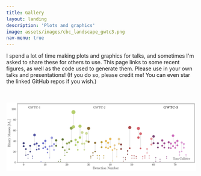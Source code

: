 ```yaml
---
title: Gallery
layout: landing
description: 'Plots and graphics'
image: assets/images/cbc_landscape_gwtc3.png
nav-menu: true
---
```


<!-- Main -->
<div id="main">

<!-- One -->
<section id="one">
	<div class="inner">
		<p>I spend a lot of time making plots and graphics for talks, and sometimes I'm asked to share these for others to use. This page links to some recent figures, as well as the code used to generate them. Please use in your own talks and presentations! (If you do so, please credit me! You can even star the linked GitHub repos if you wish.)</p>
	</div>
</section>

<div class="box alt">
	<div class="row 50% uniform">
		<div class="3u"><span class="image fit"><img src="assets/images/pic08.jpg" alt="" /></span></div>
		<div class="3u"><span class="image fit"><img src="assets/images/pic08.jpg" alt="" /></span></div>
		<div class="6u$"><span class="image fit"><img src="assets/images/cbc_landscape_gwtc3.png" alt=""/></span></div>
    </div>
</div>

</div>
